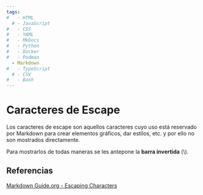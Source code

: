 ```yaml
---
tags:
#   - HTML
  # - JavaScript
#   - CSS
#   - YAML
#   - MkDocs
#   - Python
#   - Docker
#   - Podman
  - Markdown
#   - TypeScript
  # - CSV
#   - Bash
---
```



# Caracteres de Escape

Los caracteres de escape son aquellos caracteres cuyo uso está reservado por Markdown para crear elementos gráficos, dar estilos, etc. y por ello no son mostrados directamente.

Para mostrarlos de todas maneras se les antepone la **barra invertida** (\\).







## Referencias

[Markdown Guide.org - Escaping Characters](https://www.markdownguide.org/basic-syntax/#escaping-characters)




